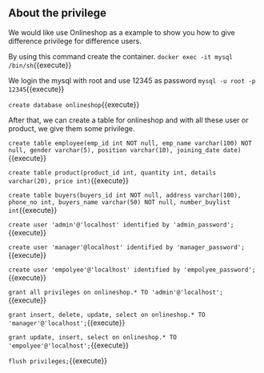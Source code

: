## About the privilege 

We would like use Onlineshop as a example to show you how to give difference privilege for difference users.

By using this command create the container.
`docker exec -it mysql /bin/sh`{{execute}}

We login the mysql with root and use 12345 as password
`mysql -u root -p 12345`{{execute}}

`create database onlineshop`{{execute}}

After that, we can create a table for onlineshop and with all these user or product, we give them some privilege. 

`create table employee(emp_id int NOT null, emp_name varchar(100) NOT null, gender varchar(5), position varchar(10), joining_date date)`{{execute}}

`create table product(product_id int, quantity int, details varchar(20), price int)`{{execute}}

`create table buyers(buyers_id int NOT null, address varchar(100), phone_no int, buyers_name varchar(50) NOT null, number_buylist int`{{execute}}


`create user 'admin'@'localhost' identified by 'admin_password';`{{execute}}

`create user 'manager'@localhost' identified by 'manager_password';`{{execute}}

`create user 'empolyee'@'localhost' identified by 'empolyee_password';`{{execute}}


`grant all privileges on onlineshop.* TO 'admin'@'localhost';`{{execute}}

`grant insert, delete, update, select on onlineshop.* TO 'manager'@'localhost';`{{execute}}

`grant update, insert, select on onlineshop.* TO 'empolyee'@'localhost';`{{execute}}

`flush privileges;`{{execute}}



